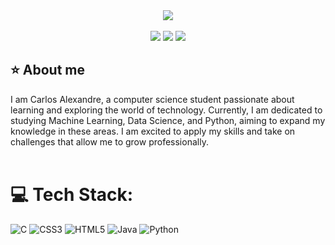 <div align="center">
  <a href="https://github.com/carlosalexandre422">
    <img src="https://media.tenor.com/GVk4jB2u_i8AAAAd/coding.gif">
  </a>
</div>
<br>

<div align="center">
  <!-- Work Links -->
  <a href="https://github.com/carlosalexandre422" target="_blank"><img src="https://img.shields.io/badge/GitHub-100000?style=for-the-badge&logo=github&logoColor=white" target="_blank"></a>
  <a href="https://www.linkedin.com/in/carlosalexandre422/" target="_blank"><img src="https://img.shields.io/badge/-LinkedIn-%230077B5?style=for-the-badge&logo=linkedin&logoColor=white" target="_blank"></a>
  <!-- Social Links -->
  <a href="https://instagram.com/carlosalexandre.sds" target="_blank"><img src="https://img.shields.io/badge/-Instagram-%23E4405F?style=for-the-badge&logo=instagram&logoColor=white" target="_blank"></a>
</div>

## ⭐️ About me
<div>
I am Carlos Alexandre, a computer science student passionate about learning and exploring the world of technology. Currently, I am dedicated to studying Machine Learning, Data Science, and Python, aiming to expand my knowledge in these areas. I am excited to apply my skills and take on challenges that allow me to grow professionally.
</div><br>

# 💻 Tech Stack:
![C](https://img.shields.io/badge/c-%2300599C.svg?style=for-the-badge&logo=c&logoColor=white) ![CSS3](https://img.shields.io/badge/css3-%231572B6.svg?style=for-the-badge&logo=css3&logoColor=white) ![HTML5](https://img.shields.io/badge/html5-%23E34F26.svg?style=for-the-badge&logo=html5&logoColor=white) ![Java](https://img.shields.io/badge/java-%23ED8B00.svg?style=for-the-badge&logo=java&logoColor=white) ![Python](https://img.shields.io/badge/python-3670A0?style=for-the-badge&logo=python&logoColor=ffdd54)

